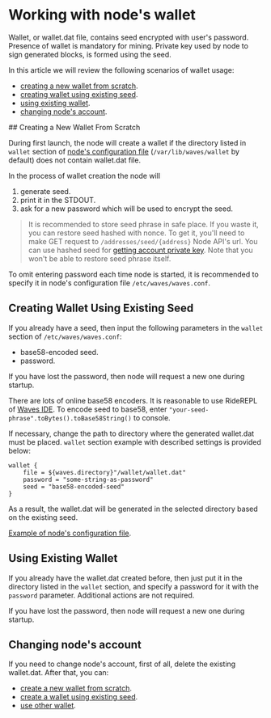 # Working with node's wallet

Wallet, or wallet.dat file, contains seed encrypted with user's password. Presence of wallet is mandatory for mining. Private key used by node to sign generated blocks, is formed using the seed.

In this article we will review the following scenarios of wallet usage:

* [creating a new wallet from scratch](#new).
* [creating wallet using existing seed](#existing-seed).
* [using existing wallet](#existing-wallet).
* [changing node's account](#re-create).

## Creating a New Wallet From Scratch <a id="new"></a>

During first launch, the node will create a wallet if the directory listed in `wallet` section of [node's configuration file](https://github.com/wavesplatform/Waves/blob/master/node/src/main/resources/application.conf) (`/var/lib/waves/wallet` by default) does not contain wallet.dat file.

In the process of wallet creation the node will

1. generate seed.
2. print it in the STDOUT.
3. ask for a new password which will be used to encrypt the seed.

> It is recommended to store seed phrase in safe place. If you waste it, you can restore seed hashed with nonce. To get it, you'll need to make GET request to `/addresses/seed/{address}` Node API's url. You can use hashed seed for [getting account private key](/en/blockchain/waves-protocol/cryptographic-practical-details.md). Note that you won't be able to restore seed phrase itself.

To omit entering password each time node is started, it is recommended to specify it in node's configuration file `/etc/waves/waves.conf`.

## Creating Wallet Using Existing Seed <a id="existing-seed"></a>

If you already have a seed, then input the following parameters in the `wallet` section of `/etc/waves/waves.conf`:

* base58-encoded seed.
* password.

If you have lost the password, then node will request a new one during startup.

There are lots of online base58 encoders. It is reasonable to use RideREPL of [Waves IDE](https://ide.wavesplatform.com/). To encode seed to base58, enter `"your-seed-phrase".toBytes().toBase58String()` to console.

If necessary, change the path to directory where the generated wallet.dat must be placed. `wallet` section example with described settings is provided below:

```
wallet {
    file = ${waves.directory}"/wallet/wallet.dat"
    password = "some-string-as-password"
    seed = "base58-encoded-seed"
}
```

As a result, the wallet.dat will be generated in the selected directory based on the existing seed.

[Example of node's configuration file](https://github.com/wavesplatform/Waves/blob/master/node/src/main/resources/application.conf).

## Using Existing Wallet <a id="existing-wallet"></a>

If you already have the wallet.dat created before, then just put it in the directory listed in the `wallet` section, and specify a password for it with the `password` parameter. Additional actions are not required.

If you have lost the password, then node will request a new one during startup.

## Changing node's account <a id="re-create"></a>

If you need to change node's account, first of all, delete the existing wallet.dat. After that, you can:

* [create a new wallet from scratch](#new).
* [create a wallet using existing seed](#existing-seed).
* [use other wallet](#existing-wallet).
